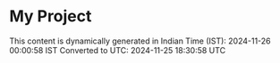 # My Project

This content is dynamically generated in Indian Time (IST): 2024-11-26 00:00:58 IST
Converted to UTC: 2024-11-25 18:30:58 UTC
